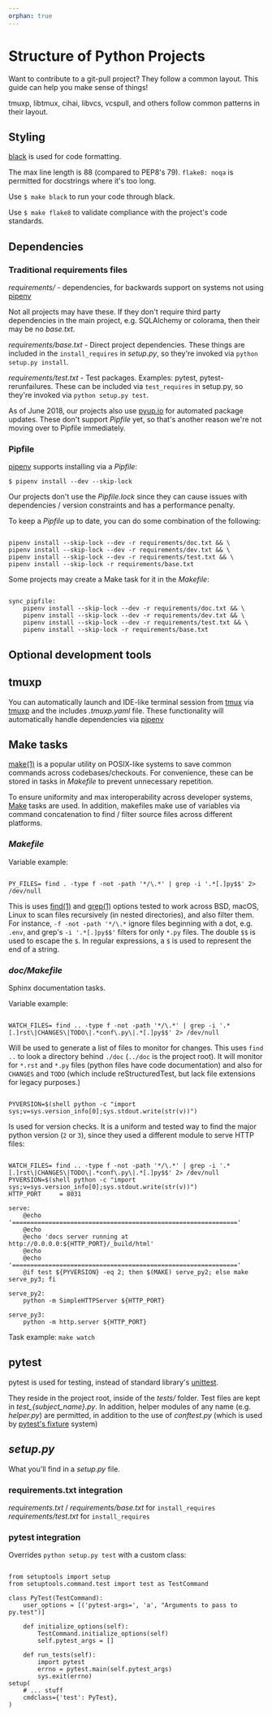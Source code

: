 ```yaml
---
orphan: true
---
```


# Structure of Python Projects

Want to contribute to a git-pull project? They follow a common layout. This guide can help you make
sense of things!

tmuxp, libtmux, cihai, libvcs, vcspull, and others follow common patterns in their layout.

## Styling

[black][black] is used for code formatting.

The max line length is 88 (compared to PEP8's 79). `flake8: noqa` is permitted for docstrings where
it's too long.

Use `$ make black` to run your code through black.

Use `$ make flake8` to validate compliance with the project's code standards.

[black]: https://github.com/ambv/black

## Dependencies

### Traditional requirements files

_requirements/_ - dependencies, for backwards support on systems not using [pipenv][pipenv]

Not all projects may have these. If they don't require third party dependencies in the main project,
e.g. SQLAlchemy or colorama, then their may be no _base.txt_.

_requirements/base.txt_ - Direct project dependencies. These things are included in the
`install_requires` in _setup.py_, so they're invoked via `python setup.py install`.

_requirements/test.txt_ - Test packages. Examples: pytest, pytest-rerunfailures. These can be
included via `test_requires` in setup.py, so they're invoked via `python setup.py test`.

As of June 2018, our projects also use [pyup.io][pyup.io] for automated package updates. These don't
support _Pipfile_ yet, so that's another reason we're not moving over to Pipfile immediately.

### Pipfile

[pipenv][pipenv] supports installing via a _Pipfile_:

```
$ pipenv install --dev --skip-lock
```

Our projects don't use the _Pipfile.lock_ since they can cause issues with dependencies / version
constraints and has a performance penalty.

To keep a _Pipfile_ up to date, you can do some combination of the following:

```{code-block} sh

pipenv install --skip-lock --dev -r requirements/doc.txt && \
pipenv install --skip-lock --dev -r requirements/dev.txt && \
pipenv install --skip-lock --dev -r requirements/test.txt && \
pipenv install --skip-lock -r requirements/base.txt

```

Some projects may create a Make task for it in the _Makefile_:

```{code-block} make

sync_pipfile:
    pipenv install --skip-lock --dev -r requirements/doc.txt && \
    pipenv install --skip-lock --dev -r requirements/dev.txt && \
    pipenv install --skip-lock --dev -r requirements/test.txt && \
    pipenv install --skip-lock -r requirements/base.txt

```

## Optional development tools

## tmuxp

You can automatically launch and IDE-like terminal session from [tmux][tmux] via [tmuxp][tmuxp] and
the includes _.tmuxp.yaml_ file. These functionality will automatically handle dependencies via
[pipenv][pipenv]

## Make tasks

[make(1)][make(1)] is a popular utility on POSIX-like systems to save common commands across
codebases/checkouts. For convenience, these can be stored in tasks in _Makefile_ to prevent
unnecessary repetition.

To ensure uniformity and max interoperability across developer systems, [Make][make] tasks are used.
In addition, makefiles make use of variables via command concatenation to find / filter source files
across different platforms.

### _Makefile_

Variable example:

```{code-block} make

PY_FILES= find . -type f -not -path '*/\.*' | grep -i '.*[.]py$$' 2> /dev/null

```

This is uses [find(1)][find(1)] and [grep(1)][grep(1)] options tested to work across BSD, macOS,
Linux to scan files recursively (in nested directories), and also filter them. For instance,
`-f -not -path '*/\.*` ignore files beginning with a dot, e.g. `.env`, and grep's `-i '.*[.]py$$'`
filters for only `*.py` files. The double `$$` is used to escape the `$`. In regular expressions, a
`$` is used to represent the end of a string.

### _doc/Makefile_

Sphinx documentation tasks.

Variable example:

```{code-block} make

WATCH_FILES= find .. -type f -not -path '*/\.*' | grep -i '.*[.]rst\|CHANGES\|TODO\|.*conf\.py\|.*[.]py$$' 2> /dev/null

```

Will be used to generate a list of files to monitor for changes. This uses `find ..` to look a
directory behind `./doc` (`../doc` is the project root). It will monitor for `*.rst` and `*.py`
files (python files have code documentation) and also for `CHANGES` and `TODO` (which include
reStructuredTest, but lack file extensions for legacy purposes.)

```{code-block} make

PYVERSION=$(shell python -c "import sys;v=sys.version_info[0];sys.stdout.write(str(v))")

```

Is used for version checks. It is a uniform and tested way to find the major python version (`2` or
`3`), since they used a different module to serve HTTP files:

```{code-block} make

WATCH_FILES= find .. -type f -not -path '*/\.*' | grep -i '.*[.]rst\|CHANGES\|TODO\|.*conf\.py\|.*[.]py$$' 2> /dev/null
PYVERSION=$(shell python -c "import sys;v=sys.version_info[0];sys.stdout.write(str(v))")
HTTP_PORT     = 8031

serve:
    @echo '=============================================================='
    @echo
    @echo 'docs server running at http://0.0.0.0:${HTTP_PORT}/_build/html'
    @echo
    @echo '=============================================================='
    @if test ${PYVERSION} -eq 2; then $(MAKE) serve_py2; else make serve_py3; fi

serve_py2:
    python -m SimpleHTTPServer ${HTTP_PORT}

serve_py3:
    python -m http.server ${HTTP_PORT}

```

Task example: `make watch`

## pytest

pytest is used for testing, instead of standard library's [unittest][unittest].

They reside in the project root, inside of the _tests/_ folder. Test files are kept in
_test\_{subject_name}.py_. In addition, helper modules of any name (e.g. _helper.py_) are permitted,
in addition to the use of _conftest.py_ (which is used by [pytest's fixture][pytest's fixture]
system)

## _setup.py_

What you'll find in a _setup.py_ file.

### requirements.txt integration

_requirements.txt_ / _requirements/base.txt_ for `install_requires` _requirements/test.txt_ for
`install_requires`

### pytest integration

Overrides `python setup.py test` with a custom class:

```{code-block} python

from setuptools import setup
from setuptools.command.test import test as TestCommand

class PyTest(TestCommand):
    user_options = [('pytest-args=', 'a', "Arguments to pass to py.test")]

    def initialize_options(self):
        TestCommand.initialize_options(self)
        self.pytest_args = []

    def run_tests(self):
        import pytest
        errno = pytest.main(self.pytest_args)
        sys.exit(errno)
setup(
    # ... stuff
    cmdclass={'test': PyTest},
)

```

[pipenv]: https://docs.pipenv.org/
[make]: https://en.wikipedia.org/wiki/Make_(software)
[pytest]: https://pytest.org
[unittest]: https://docs.python.org/3/library/unittest.html
[tmux]: https://github.com/tmux/tmux/wiki
[tmuxp]: https://tmuxp.git-pull.com
[make(1)]: https://linux.die.net/man/1/make
[find(1)]: https://linux.die.net/man/1/find
[grep(1)]: https://linux.die.net/man/1/grep
[pytest's fixture]: https://docs.pytest.org/en/latest/fixture.html
[pyup.io]: https://pyup.io/
